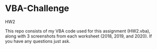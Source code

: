 # VBA-Challenge
HW2

This repo consists of my VBA code used for this assignment (HW2.vba), along with 3 screenshots from each worksheet (2018, 2019, and 2020). If you have any questions just ask.
